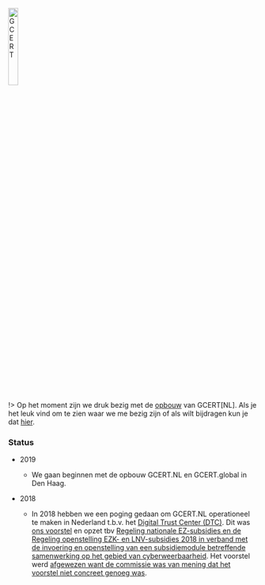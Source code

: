 <a href="/"><img src="https://gcert.nl/over/GCERT_logo_klein.png" width="20%" height="20%" alt="GCERT" border="0" /></a>

!> Op het moment zijn we druk bezig met de [opbouw](/over/) van GCERT[NL]. Als je het leuk vind om te zien waar we me bezig zijn of als wilt bijdragen kun je dat [hier](https://github.com/GDI-foundation/GDI.foundation/projects/4).

### Status
* 2019
  * We gaan beginnen met de opbouw GCERT.NL en GCERT.global in Den Haag.

* 2018
    * In 2018 hebben we een poging gedaan om GCERT.NL operationeel te maken in Nederland t.b.v. het [Digital Trust Center (DTC)](https://www.digitaltrustcenter.nl/). Dit was [ons voorstel](https://docs.google.com/document/d/1uOFktRNmfMa7CTljN1WgQksLZHAqXdBG8V88U4CSJbQ/edit?usp=sharing) en opzet tbv [Regeling nationale EZ-subsidies en de Regeling openstelling EZK- en LNV-subsidies 2018 in verband met de invoering en openstelling van een subsidiemodule betreffende samenwerking op het gebied van cyberweerbaarheid](https://zoek.officielebekendmakingen.nl/stcrt-2018-16768.html). Het voorstel werd [afgewezen want de commissie was van mening dat het voorstel niet concreet genoeg was](https://twitter.com/GDI_FDN/status/1032588250211405824).
